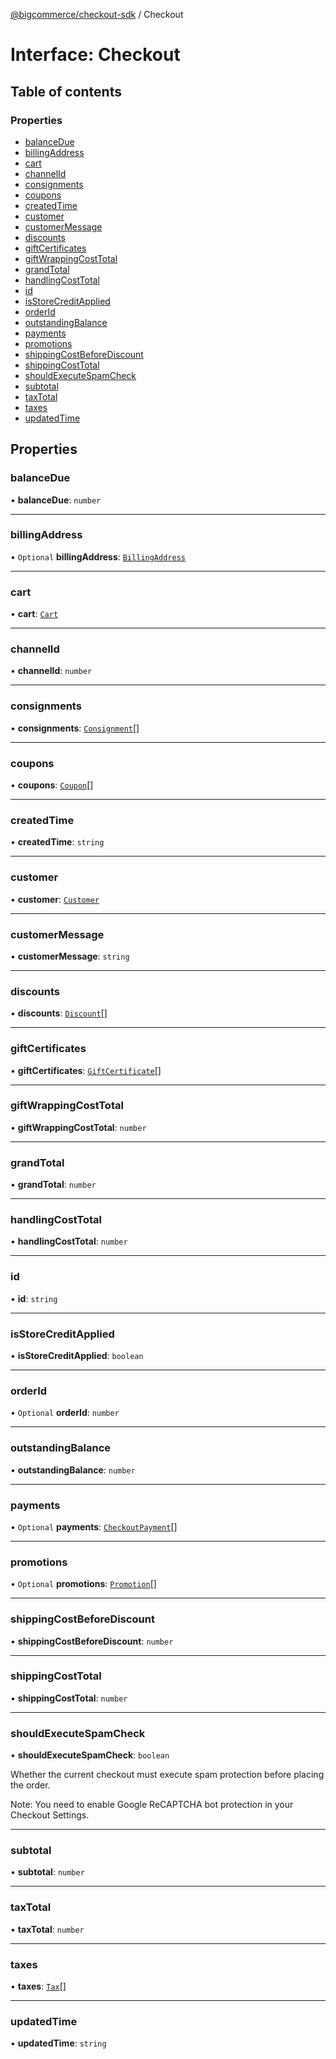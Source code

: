 [@bigcommerce/checkout-sdk](../README.md) / Checkout

# Interface: Checkout

## Table of contents

### Properties

- [balanceDue](Checkout.md#balancedue)
- [billingAddress](Checkout.md#billingaddress)
- [cart](Checkout.md#cart)
- [channelId](Checkout.md#channelid)
- [consignments](Checkout.md#consignments)
- [coupons](Checkout.md#coupons)
- [createdTime](Checkout.md#createdtime)
- [customer](Checkout.md#customer)
- [customerMessage](Checkout.md#customermessage)
- [discounts](Checkout.md#discounts)
- [giftCertificates](Checkout.md#giftcertificates)
- [giftWrappingCostTotal](Checkout.md#giftwrappingcosttotal)
- [grandTotal](Checkout.md#grandtotal)
- [handlingCostTotal](Checkout.md#handlingcosttotal)
- [id](Checkout.md#id)
- [isStoreCreditApplied](Checkout.md#isstorecreditapplied)
- [orderId](Checkout.md#orderid)
- [outstandingBalance](Checkout.md#outstandingbalance)
- [payments](Checkout.md#payments)
- [promotions](Checkout.md#promotions)
- [shippingCostBeforeDiscount](Checkout.md#shippingcostbeforediscount)
- [shippingCostTotal](Checkout.md#shippingcosttotal)
- [shouldExecuteSpamCheck](Checkout.md#shouldexecutespamcheck)
- [subtotal](Checkout.md#subtotal)
- [taxTotal](Checkout.md#taxtotal)
- [taxes](Checkout.md#taxes)
- [updatedTime](Checkout.md#updatedtime)

## Properties

### balanceDue

• **balanceDue**: `number`

___

### billingAddress

• `Optional` **billingAddress**: [`BillingAddress`](BillingAddress.md)

___

### cart

• **cart**: [`Cart`](Cart.md)

___

### channelId

• **channelId**: `number`

___

### consignments

• **consignments**: [`Consignment`](Consignment.md)[]

___

### coupons

• **coupons**: [`Coupon`](Coupon.md)[]

___

### createdTime

• **createdTime**: `string`

___

### customer

• **customer**: [`Customer`](Customer.md)

___

### customerMessage

• **customerMessage**: `string`

___

### discounts

• **discounts**: [`Discount`](Discount.md)[]

___

### giftCertificates

• **giftCertificates**: [`GiftCertificate`](GiftCertificate.md)[]

___

### giftWrappingCostTotal

• **giftWrappingCostTotal**: `number`

___

### grandTotal

• **grandTotal**: `number`

___

### handlingCostTotal

• **handlingCostTotal**: `number`

___

### id

• **id**: `string`

___

### isStoreCreditApplied

• **isStoreCreditApplied**: `boolean`

___

### orderId

• `Optional` **orderId**: `number`

___

### outstandingBalance

• **outstandingBalance**: `number`

___

### payments

• `Optional` **payments**: [`CheckoutPayment`](CheckoutPayment.md)[]

___

### promotions

• `Optional` **promotions**: [`Promotion`](Promotion.md)[]

___

### shippingCostBeforeDiscount

• **shippingCostBeforeDiscount**: `number`

___

### shippingCostTotal

• **shippingCostTotal**: `number`

___

### shouldExecuteSpamCheck

• **shouldExecuteSpamCheck**: `boolean`

Whether the current checkout must execute spam protection
before placing the order.

Note: You need to enable Google ReCAPTCHA bot protection in your Checkout Settings.

___

### subtotal

• **subtotal**: `number`

___

### taxTotal

• **taxTotal**: `number`

___

### taxes

• **taxes**: [`Tax`](Tax.md)[]

___

### updatedTime

• **updatedTime**: `string`

